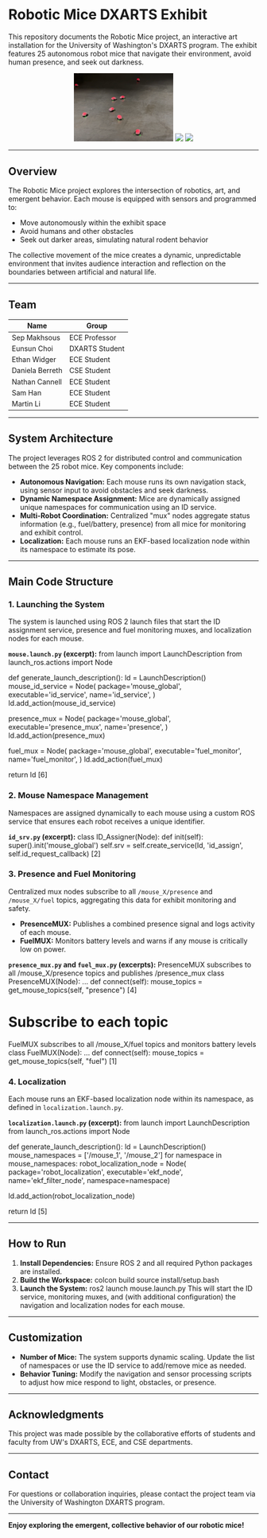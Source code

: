 # Robotic Mice DXARTS Exhibit

This repository documents the Robotic Mice project, an interactive art installation for the University of Washington's DXARTS program. The exhibit features 25 autonomous robot mice that navigate their environment, avoid human presence, and seek out darkness.

<p align="center">
  <img src="media/mice_exhibit.png" width="200" />
  <img src="media/mice_lab.jpg" width="200" />
  <img src="media/poster.jpg" width="200" />
</p>

---

## Overview

The Robotic Mice project explores the intersection of robotics, art, and emergent behavior. Each mouse is equipped with sensors and programmed to:

- Move autonomously within the exhibit space
- Avoid humans and other obstacles
- Seek out darker areas, simulating natural rodent behavior

The collective movement of the mice creates a dynamic, unpredictable environment that invites audience interaction and reflection on the boundaries between artificial and natural life.

---

## Team

| Name            | Group           |
|-----------------|----------------|
| Sep Makhsous    | ECE Professor  |
| Eunsun Choi     | DXARTS Student |
| Ethan Widger    | ECE Student    |
| Daniela Berreth | CSE Student    |
| Nathan Cannell  | ECE Student    |
| Sam Han         | ECE Student    |
| Martin Li       | ECE Student    |

---

## System Architecture

The project leverages ROS 2 for distributed control and communication between the 25 robot mice. Key components include:

- **Autonomous Navigation:** Each mouse runs its own navigation stack, using sensor input to avoid obstacles and seek darkness.
- **Dynamic Namespace Assignment:** Mice are dynamically assigned unique namespaces for communication using an ID service.
- **Multi-Robot Coordination:** Centralized "mux" nodes aggregate status information (e.g., fuel/battery, presence) from all mice for monitoring and exhibit control.
- **Localization:** Each mouse runs an EKF-based localization node within its namespace to estimate its pose.

---

## Main Code Structure

### 1. Launching the System

The system is launched using ROS 2 launch files that start the ID assignment service, presence and fuel monitoring muxes, and localization nodes for each mouse.

**`mouse.launch.py` (excerpt):**
from launch import LaunchDescription
from launch_ros.actions import Node

def generate_launch_description():
ld = LaunchDescription()
mouse_id_service = Node(
    package='mouse_global',
    executable='id_service',
    name='id_service',
)
ld.add_action(mouse_id_service)

presence_mux = Node(
    package='mouse_global',
    executable='presence_mux',
    name='presence',
)
ld.add_action(presence_mux)

fuel_mux = Node(
    package='mouse_global',
    executable='fuel_monitor',
    name='fuel_monitor',
)
ld.add_action(fuel_mux)

return ld
[6]

### 2. Mouse Namespace Management

Namespaces are assigned dynamically to each mouse using a custom ROS service that ensures each robot receives a unique identifier.

**`id_srv.py` (excerpt):**
class ID_Assigner(Node):
def init(self):
super().init('mouse_global')
self.srv = self.create_service(Id, 'id_assign', self.id_request_callback)
[2]

### 3. Presence and Fuel Monitoring

Centralized mux nodes subscribe to all `/mouse_X/presence` and `/mouse_X/fuel` topics, aggregating this data for exhibit monitoring and safety.

- **PresenceMUX:** Publishes a combined presence signal and logs activity of each mouse.
- **FuelMUX:** Monitors battery levels and warns if any mouse is critically low on power.

**`presence_mux.py` and `fuel_mux.py` (excerpts):**
PresenceMUX subscribes to all /mouse_X/presence topics and publishes /presence_mux
class PresenceMUX(Node):
...
def connect(self):
mouse_topics = get_mouse_topics(self, "presence") [4]
# Subscribe to each topic

FuelMUX subscribes to all /mouse_X/fuel topics and monitors battery levels
class FuelMUX(Node):
...
def connect(self):
mouse_topics = get_mouse_topics(self, "fuel") [1]

### 4. Localization

Each mouse runs an EKF-based localization node within its namespace, as defined in `localization.launch.py`.

**`localization.launch.py` (excerpt):**
from launch import LaunchDescription
from launch_ros.actions import Node

def generate_launch_description():
ld = LaunchDescription()
mouse_namespaces = ['/mouse_1', '/mouse_2']
for namespace in mouse_namespaces:
robot_localization_node = Node(
package='robot_localization',
executable='ekf_node',
name='ekf_filter_node',
namespace=namespace)

ld.add_action(robot_localization_node)

return ld
[5]

---

## How to Run

1. **Install Dependencies:** Ensure ROS 2 and all required Python packages are installed.
2. **Build the Workspace:**
colcon build
source install/setup.bash
3. **Launch the System:**
ros2 launch mouse.launch.py
This will start the ID service, monitoring muxes, and (with additional configuration) the navigation and localization nodes for each mouse.

---

## Customization

- **Number of Mice:** The system supports dynamic scaling. Update the list of namespaces or use the ID service to add/remove mice as needed.
- **Behavior Tuning:** Modify the navigation and sensor processing scripts to adjust how mice respond to light, obstacles, or presence.

---

## Acknowledgments

This project was made possible by the collaborative efforts of students and faculty from UW's DXARTS, ECE, and CSE departments.

---

## Contact

For questions or collaboration inquiries, please contact the project team via the University of Washington DXARTS program.

---

**Enjoy exploring the emergent, collective behavior of our robotic mice!**


